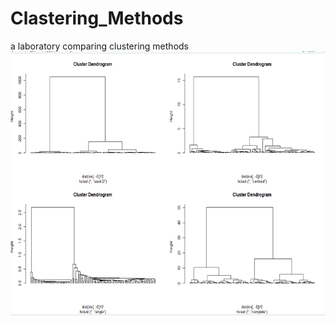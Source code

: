 # Clastering_Methods
a laboratory comparing clustering methods
![alt text](https://raw.githubusercontent.com/Kajmank2/Clastering_Methods/main/Obraz1.png)
